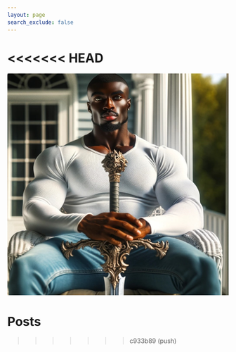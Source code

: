 ```yaml
---
layout: page
search_exclude: false
---
```


<<<<<<< HEAD
=======
![Alt text](image.png)

# Posts
>>>>>>> c933b89 (push)
